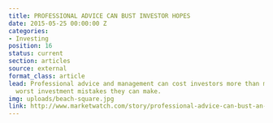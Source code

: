 ```yaml
---
title: PROFESSIONAL ADVICE CAN BUST INVESTOR HOPES
date: 2015-05-25 00:00:00 Z
categories:
- Investing
position: 16
status: current
section: articles
source: external
format_class: article
lead: Professional advice and management can cost investors more than most of the
  worst investment mistakes they can make.
img: uploads/beach-square.jpg
link: http://www.marketwatch.com/story/professional-advice-can-bust-an-investors-savings-heres-how-much-2017-03-03
---
```


